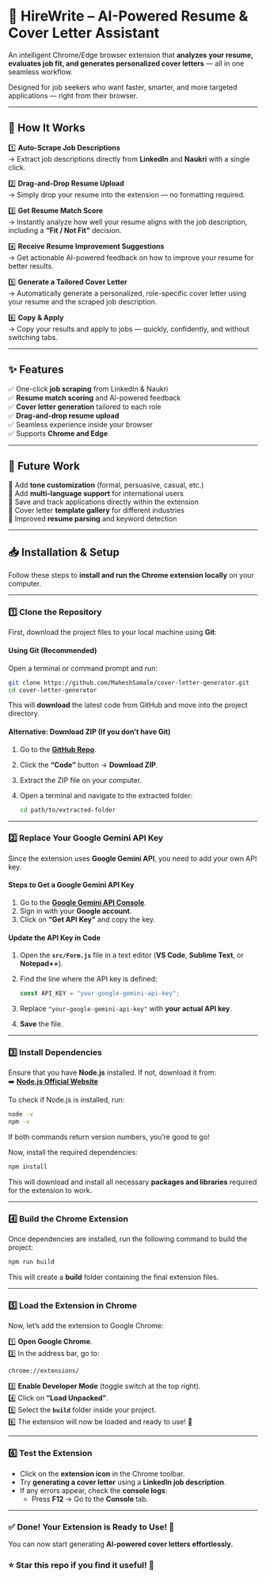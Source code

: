 # 🚀 HireWrite – AI-Powered Resume & Cover Letter Assistant

An intelligent Chrome/Edge browser extension that **analyzes your resume, evaluates job fit, and generates personalized cover letters** — all in one seamless workflow.

Designed for job seekers who want faster, smarter, and more targeted applications — right from their browser.

---

## 📌 How It Works

1️⃣ **Auto-Scrape Job Descriptions**  
→ Extract job descriptions directly from **LinkedIn** and **Naukri** with a single click.

2️⃣ **Drag-and-Drop Resume Upload**  
→ Simply drop your resume into the extension — no formatting required.

3️⃣ **Get Resume Match Score**  
→ Instantly analyze how well your resume aligns with the job description, including a **“Fit / Not Fit”** decision.

4️⃣ **Receive Resume Improvement Suggestions**  
→ Get actionable AI-powered feedback on how to improve your resume for better results.

5️⃣ **Generate a Tailored Cover Letter**  
→ Automatically generate a personalized, role-specific cover letter using your resume and the scraped job description.

6️⃣ **Copy & Apply**  
→ Copy your results and apply to jobs — quickly, confidently, and without switching tabs.

---

## ✨ Features

✅ One-click **job scraping** from LinkedIn & Naukri  
✅ **Resume match scoring** and AI-powered feedback  
✅ **Cover letter generation** tailored to each role  
✅ **Drag-and-drop resume upload**  
✅ Seamless experience inside your browser  
✅ Supports **Chrome and Edge**

---

## 🔮 Future Work

🚀 Add **tone customization** (formal, persuasive, casual, etc.)  
🚀 Add **multi-language support** for international users  
🚀 Save and track applications directly within the extension  
🚀 Cover letter **template gallery** for different industries  
🚀 Improved **resume parsing** and keyword detection

---

## **📥 Installation & Setup**  

Follow these steps to **install and run the Chrome extension locally** on your computer.  

---

### **1️⃣ Clone the Repository**  

First, download the project files to your local machine using **Git**:  

#### **Using Git (Recommended)**  
Open a terminal or command prompt and run:  

```bash
git clone https://github.com/MaheshSamale/cover-letter-generator.git
cd cover-letter-generator
```

This will **download** the latest code from GitHub and move into the project directory.  

#### **Alternative: Download ZIP (If you don’t have Git)**  
1. Go to the **[GitHub Repo](https://github.com/MaheshSamale/cover-letter-generator)**.  
2. Click the **“Code”** button → **Download ZIP**.  
3. Extract the ZIP file on your computer.  
4. Open a terminal and navigate to the extracted folder:  

   ```bash
   cd path/to/extracted-folder
   ```

---

### **2️⃣ Replace Your Google Gemini API Key**  

Since the extension uses **Google Gemini API**, you need to add your own API key.  

#### **Steps to Get a Google Gemini API Key**  
1. Go to the **[Google Gemini API Console](https://ai.google.dev/)**.  
2. Sign in with your **Google account**.  
3. Click on **“Get API Key”** and copy the key.  

#### **Update the API Key in Code**  
1. Open the **`src/Form.js`** file in a text editor (**VS Code**, **Sublime Text**, or **Notepad++**).  
2. Find the line where the API key is defined:  

   ```javascript
   const API_KEY = "your-google-gemini-api-key";
   ```

3. Replace `"your-google-gemini-api-key"` with **your actual API key**.  
4. **Save** the file.  

---

### **3️⃣ Install Dependencies**  

Ensure that you have **Node.js** installed. If not, download it from:  
➡️ **[Node.js Official Website](https://nodejs.org/)**  

To check if Node.js is installed, run:  

```bash
node -v
npm -v
```

If both commands return version numbers, you’re good to go!  

Now, install the required dependencies:  

```bash
npm install
```

This will download and install all necessary **packages and libraries** required for the extension to work.  

---

### **4️⃣ Build the Chrome Extension**  

Once dependencies are installed, run the following command to build the project:  

```bash
npm run build
```

This will create a **build** folder containing the final extension files.  

---

### **5️⃣ Load the Extension in Chrome**  

Now, let’s add the extension to Google Chrome:  

1️⃣ **Open Google Chrome**.  
2️⃣ In the address bar, go to:  
   ```text
   chrome://extensions/
   ```  
3️⃣ **Enable Developer Mode** (toggle switch at the top right).  
4️⃣ Click on **“Load Unpacked”**.  
5️⃣ Select the **`build`** folder inside your project.  
6️⃣ The extension will now be loaded and ready to use! 🎉  

---

### **6️⃣ Test the Extension**  

- Click on the **extension icon** in the Chrome toolbar.  
- Try **generating a cover letter** using a **LinkedIn job description**.  
- If any errors appear, check the **console logs**:  
  - Press **F12** → Go to the **Console** tab.  

---

### **✅ Done! Your Extension is Ready to Use! 🚀**  

You can now start generating **AI-powered cover letters effortlessly**.  

### **⭐ Star this repo if you find it useful!** 🚀
